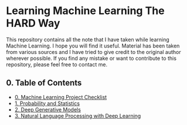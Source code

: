 # Learning Machine Learning The HARD Way

This repository contains all the note that I have taken while learning Machine Learning. I hope you will find it useful. Material has been taken from various sources and I have tried to give credit to the original author wherever possible. If you find any mistake or want to contribute to this repository, please feel free to contact me.

## 0. Table of Contents

- [0. Machine Learning Project Checklist](Machine-Learning-Project-Checklist/README.md)
- [1. Probability and Statistics](Probability-and-Statistics/README.md)
- [2. Deep Generative Models](Deep-Generative-Models/README.md)
- [3. Natural Language Processing with Deep Learning](NLP-with-Deep-Learning/README.md)